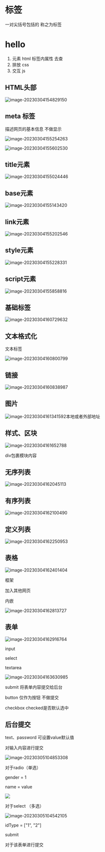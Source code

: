 # 标签

一对尖括号包括的 称之为标签

<h1>hello</h1>

1. 元素 html   标签内属性 去查
2. 排放 css
3. 交互 js







## HTML头部

![image-20230304154829150](C:\Users\Asherboy\AppData\Roaming\Typora\typora-user-images\image-20230304154829150.png)



## meta 标签

描述网页的基本信息  不做显示

![image-20230304155254263](C:\Users\Asherboy\AppData\Roaming\Typora\typora-user-images\image-20230304155254263.png)

![image-20230304155602530](C:\Users\Asherboy\AppData\Roaming\Typora\typora-user-images\image-20230304155602530.png)





## title元素

![image-20230304155024446](C:\Users\Asherboy\AppData\Roaming\Typora\typora-user-images\image-20230304155024446.png)





## base元素

![image-20230304155143420](C:\Users\Asherboy\AppData\Roaming\Typora\typora-user-images\image-20230304155143420.png)



## link元素

![image-20230304155202546](C:\Users\Asherboy\AppData\Roaming\Typora\typora-user-images\image-20230304155202546.png)



## style元素

![image-20230304155228331](C:\Users\Asherboy\AppData\Roaming\Typora\typora-user-images\image-20230304155228331.png)



## script元素

![image-20230304155858816](C:\Users\Asherboy\AppData\Roaming\Typora\typora-user-images\image-20230304155858816.png)



## 基础标签

![image-20230304160729632](C:\Users\Asherboy\AppData\Roaming\Typora\typora-user-images\image-20230304160729632.png)



## 文本格式化

文本标签

![image-20230304160800799](C:\Users\Asherboy\AppData\Roaming\Typora\typora-user-images\image-20230304160800799.png)



## 链接

![image-20230304160838987](C:\Users\Asherboy\AppData\Roaming\Typora\typora-user-images\image-20230304160838987.png)



## 图片

![image-20230304161341592](C:\Users\Asherboy\AppData\Roaming\Typora\typora-user-images\image-20230304161341592.png)本地或者外部地址



## 样式、区块

![image-20230304161652788](C:\Users\Asherboy\AppData\Roaming\Typora\typora-user-images\image-20230304161652788.png)



div包裹模块内容



## 无序列表

![image-20230304162045113](C:\Users\Asherboy\AppData\Roaming\Typora\typora-user-images\image-20230304162045113.png)



## 有序列表

![image-20230304162100490](C:\Users\Asherboy\AppData\Roaming\Typora\typora-user-images\image-20230304162100490.png)



## 定义列表

![image-20230304162250953](C:\Users\Asherboy\AppData\Roaming\Typora\typora-user-images\image-20230304162250953.png)



## 表格

![image-20230304162401404](C:\Users\Asherboy\AppData\Roaming\Typora\typora-user-images\image-20230304162401404.png)



框架 

加入其他网页

内嵌

![image-20230304162813727](C:\Users\Asherboy\AppData\Roaming\Typora\typora-user-images\image-20230304162813727.png)





## 表单

![image-20230304162916764](C:\Users\Asherboy\AppData\Roaming\Typora\typora-user-images\image-20230304162916764.png)

input

select

textarea

![image-20230304163630985](C:\Users\Asherboy\AppData\Roaming\Typora\typora-user-images\image-20230304163630985.png)

submit 将表单内容提交给后台

button 仅作为按钮 不做提交

checkbox checked是否默认选中



## 后台提交

text、password 可设置value默认值

对输入内容进行提交

![image-20230305104853308](C:\Users\Asherboy\AppData\Roaming\Typora\typora-user-images\image-20230305104853308.png)





对于radio（单选）

gender = 1

name = value

![](C:\Users\Asherboy\AppData\Roaming\Typora\typora-user-images\image-20230305104313129.png)





对于select （多选）

![image-20230305104542105](C:\Users\Asherboy\AppData\Roaming\Typora\typora-user-images\image-20230305104542105.png)

idType = ["1", "2"]



submit

对于该表单进行提交













